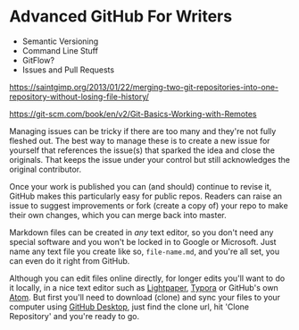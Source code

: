 # Advanced GitHub For Writers

* Semantic Versioning
* Command Line Stuff
* GitFlow?
* Issues and Pull Requests

https://saintgimp.org/2013/01/22/merging-two-git-repositories-into-one-repository-without-losing-file-history/

https://git-scm.com/book/en/v2/Git-Basics-Working-with-Remotes

Managing issues can be tricky if there are too many
and they're not fully fleshed out. 
The best way to manage these is to 
create a new issue for yourself 
that references the issue(s) that sparked the idea 
and close the originals. 
That keeps the issue under your control 
but still acknowledges the original contributor.

Once your work is published 
you can (and should) continue to revise it, 
GitHub makes this particularly easy for public repos. 
Readers can raise an issue to suggest improvements 
or fork (create a copy of) your repo to make their own changes, 
which you can merge back into master.



Markdown files can be created in _any_ text editor, 
so you don't need any special software 
and you won't be locked in to Google or Microsoft. 
Just name any text file you create like so, `file-name.md`, 
and you're all set, 
you can even do it right from GitHub. 

Although you can edit files online directly, 
for longer edits you'll want to do it locally, 
in a nice text editor 
such as [Lightpaper](https://getlightpaper.com), [Typora](https://typora.io) or GitHub's own [Atom](https://atom.io).
But first you'll need to download (clone) and sync 
your files to your computer 
using [GitHub Desktop](https://desktop.github.com),
just find the clone url, hit 'Clone Repository' 
and you're ready to go.